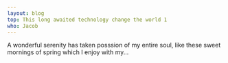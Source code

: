 ```yaml
---
layout: blog
top: This long awaited technology change the world 1
who: Jacob
---
```

A wonderful serenity has taken posssion of my entire soul, like these sweet mornings of spring which I enjoy with my...
